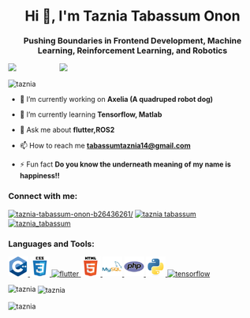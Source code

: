 <h1 align="center">Hi 👋, I'm Taznia Tabassum Onon</h1>
<h3 align="center">Pushing Boundaries in Frontend Development, Machine Learning, Reinforcement Learning, and Robotics</h3>
<img align='right' src="https://media.giphy.com/media/v1.Y2lkPTc5MGI3NjExbXgzdTRpNXdqZ3JycDV5NWk2dGZjNnExdnY3M3FjenBjbTUxaDI5aiZlcD12MV9naWZzX3NlYXJjaCZjdD1n/2IudUHdI075HL02Pkk/giphy.gif" width="400"> 

<img src="https://media.giphy.com/media/mGcNjsfWAjY5AEZNw6/giphy.gif" width="50"></h2>
<p align="left"> <img src="https://komarev.com/ghpvc/?username=taznia&label=Profile%20views&color=0e75b6&style=flat" alt="taznia" /> </p>

- 🔭 I’m currently working on **Axelia (A quadruped robot dog)**

- 🌱 I’m currently learning **Tensorflow, Matlab**

- 💬 Ask me about **flutter,ROS2**

- 📫 How to reach me **tabassumtaznia14@gmail.com**

- ⚡ Fun fact **Do you know the underneath meaning of my name is happiness!!**
<h3 align="left">Connect with me:</h3>
<p align="left">
<a href="https://linkedin.com/in/taznia-tabassum-onon-b26436261/" target="blank"><img align="center" src="https://raw.githubusercontent.com/rahuldkjain/github-profile-readme-generator/master/src/images/icons/Social/linked-in-alt.svg" alt="taznia-tabassum-onon-b26436261/" height="30" width="40" /></a>
<a href="https://fb.com/taznia tabassum" target="blank"><img align="center" src="https://raw.githubusercontent.com/rahuldkjain/github-profile-readme-generator/master/src/images/icons/Social/facebook.svg" alt="taznia tabassum" height="30" width="40" /></a>
<a href="https://www.hackerrank.com/taznia_tabassum" target="blank"><img align="center" src="https://raw.githubusercontent.com/rahuldkjain/github-profile-readme-generator/master/src/images/icons/Social/hackerrank.svg" alt="taznia_tabassum" height="30" width="40" /></a>
</p>

<h3 align="left">Languages and Tools:</h3>
<p align="left"> <a href="https://www.w3schools.com/cpp/" target="_blank" rel="noreferrer"> <img src="https://raw.githubusercontent.com/devicons/devicon/master/icons/cplusplus/cplusplus-original.svg" alt="cplusplus" width="40" height="40"/> </a> <a href="https://www.w3schools.com/css/" target="_blank" rel="noreferrer"> <img src="https://raw.githubusercontent.com/devicons/devicon/master/icons/css3/css3-original-wordmark.svg" alt="css3" width="40" height="40"/> </a> <a href="https://flutter.dev" target="_blank" rel="noreferrer"> <img src="https://www.vectorlogo.zone/logos/flutterio/flutterio-icon.svg" alt="flutter" width="40" height="40"/>
</a> <a href="https://www.w3.org/html/" target="_blank" rel="noreferrer"> <img src="https://raw.githubusercontent.com/devicons/devicon/master/icons/html5/html5-original-wordmark.svg" alt="html5" width="40" height="40"/> </a> <a href="https://www.mysql.com/" target="_blank" rel="noreferrer"> <img src="https://raw.githubusercontent.com/devicons/devicon/master/icons/mysql/mysql-original-wordmark.svg" alt="mysql" width="40" height="40"/> </a> <a href="https://www.php.net" target="_blank" rel="noreferrer"> <img src="https://raw.githubusercontent.com/devicons/devicon/master/icons/php/php-original.svg" alt="php" width="40" height="40"/> </a> <a href="https://www.python.org" target="_blank" rel="noreferrer"> <img src="https://raw.githubusercontent.com/devicons/devicon/master/icons/python/python-original.svg" alt="python" width="40" height="40"/> </a> <a href="https://www.tensorflow.org" target="_blank" rel="noreferrer"> <img src="https://www.vectorlogo.zone/logos/tensorflow/tensorflow-icon.svg" alt="tensorflow" width="40" height="40"/> </a> </p>

<p><img align="left" src="https://github-readme-stats.vercel.app/api/top-langs?username=taznia&show_icons=true&locale=en&layout=compact" alt="taznia" /></p>

<p>&nbsp;<img align="center" src="https://github-readme-stats.vercel.app/api?username=taznia&show_icons=true&locale=en" alt="taznia" /></p>

<p><img align="center" src="https://github-readme-streak-stats.herokuapp.com/?user=taznia&" alt="taznia" /></p>

